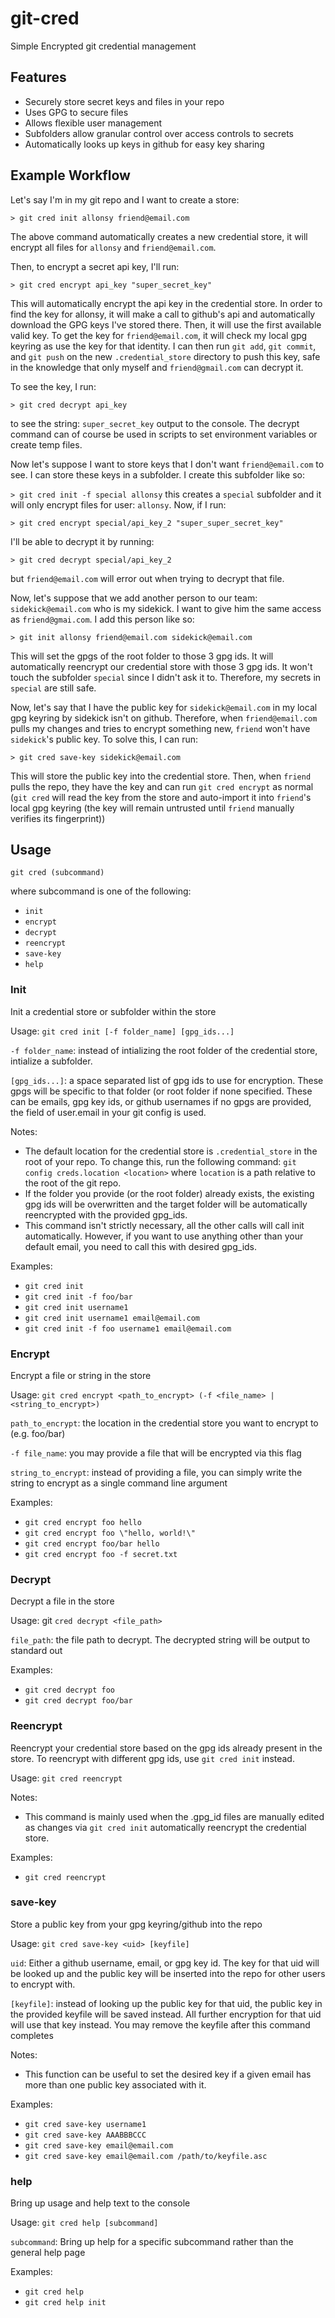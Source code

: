 # git-cred
Simple Encrypted git credential management

## Features
* Securely store secret keys and files in your repo
* Uses GPG to secure files
* Allows flexible user management
* Subfolders allow granular control over access controls to secrets
* Automatically looks up keys in github for easy key sharing

## Example Workflow
Let's say I'm in my git repo and I want to create a store:

`> git cred init allonsy friend@email.com`

The above command automatically creates a new credential store, it will encrypt all files for `allonsy` and `friend@email.com`.

Then, to encrypt a secret api key, I'll run:

`> git cred encrypt api_key "super_secret_key"`

This will automatically encrypt the api key in the credential store. In order to find the key for allonsy, it will make a call to github's api and automatically download the GPG keys I've stored there. Then, it will use the first available valid key. To get the key for `friend@email.com`, it will check my local gpg keyring as use the key for that identity. 
I can then run `git add`, `git commit`, and `git push` on the new `.credential_store` directory to push this key, safe in the knowledge that only myself and `friend@gmail.com` can decrypt it.

To see the key, I run:

`> git cred decrypt api_key`

to see the string: `super_secret_key` output to the console. The decrypt command can of course be used in scripts to set environment variables or create temp files.

Now let's suppose I want to store keys that I don't want `friend@email.com` to see. I can store these keys in a subfolder. I create this subfolder like so:

`> git cred init -f special allonsy` this creates a `special` subfolder and it will only encrypt files for user: `allonsy`. 
Now, if I run:

`> git cred encrypt special/api_key_2 "super_super_secret_key"`

I'll be able to decrypt it by running:

`> git cred decrypt special/api_key_2`

but `friend@email.com` will error out when trying to decrypt that file. 

Now, let's suppose that we add another person to our team: `sidekick@email.com` who is my sidekick. I want to give him the same access as `friend@gmai.com`. I add this person like so:

`> git init allonsy friend@email.com sidekick@email.com`

This will set the gpgs of the root folder to those 3 gpg ids. It will automatically reencrypt our credential store with those 3 gpg ids. It won't touch the subfolder `special` since I didn't ask it to. Therefore, my secrets in `special` are still safe.

Now, let's say that I have the public key for `sidekick@email.com` in my local gpg keyring by sidekick isn't on github. Therefore, when `friend@email.com` pulls my changes and tries to encrypt something new, `friend` won't have `sidekick`'s public key. To solve this, I can run:

`> git cred save-key sidekick@email.com`

This will store the public key into the credential store. Then, when `friend` pulls the repo, they have the key and can run `git cred encrypt` as normal (`git cred` will read the key from the store and auto-import it into `friend`'s local gpg keyring (the key will remain untrusted until `friend` manually verifies its fingerprint))

## Usage

`git cred (subcommand)`

where subcommand is one of the following:
* `init`
* `encrypt`
* `decrypt`
* `reencrypt`
* `save-key`
* `help`

### Init
Init a credential store or subfolder within the store

Usage: `git cred init [-f folder_name] [gpg_ids...]`

`-f folder_name`: instead of intializing the root folder of the credential store, intialize a subfolder.

`[gpg_ids...]`:   a space separated list of gpg ids to use for encryption. These gpgs will be specific to that folder (or root folder if none specified. These can be emails, gpg key ids, or github usernames if no gpgs are provided, the field of user.email in your git config is used.

Notes:
* The default location for the credential store is `.credential_store` in the root of your repo. To change this, run the following command: `git config creds.location <location>` where `location` is a path relative to the root of the git repo.
* If the folder you provide (or the root folder) already exists, the existing gpg ids will be overwritten and the target folder will be automatically reencrypted with the provided gpg_ids.
* This command isn't strictly necessary, all the other calls will call init automatically. However, if you want to use anything other than your default email, you need to call this with desired gpg_ids.

Examples:
* `git cred init`
* `git cred init -f foo/bar`
* `git cred init username1`
* `git cred init username1 email@email.com`
* `git cred init -f foo username1 email@email.com`

### Encrypt
Encrypt a file or string in the store

Usage: `git cred encrypt <path_to_encrypt> (-f <file_name> | <string_to_encrypt>)`

`path_to_encrypt`:  the location in the credential store you want to encrypt to (e.g. foo/bar)

`-f file_name`: you may provide a file that will be encrypted via this flag 

`string_to_encrypt`:    instead of providing a file, you can simply write the string to encrypt as a single command line argument

Examples:
* `git cred encrypt foo hello`
* `git cred encrypt foo \"hello, world!\"`
* `git cred encrypt foo/bar hello`
* `git cred encrypt foo -f secret.txt`

### Decrypt
Decrypt a file in the store

Usage: git `cred decrypt <file_path>`

`file_path`:  the file path to decrypt. The decrypted string will be output to standard out

Examples:
* `git cred decrypt foo`
* `git cred decrypt foo/bar`

### Reencrypt
Reencrypt your credential store based on the gpg ids already present in the store.
To reencrypt with different gpg ids, use `git cred init` instead.

Usage:  `git cred reencrypt`

Notes:
* This command is mainly used when the .gpg_id files are manually edited as changes via `git cred init` automatically reencrypt the credential store.

Examples:
* `git cred reencrypt`

### save-key
Store a public key from your gpg keyring/github into the repo

Usage: `git cred save-key <uid> [keyfile]`

`uid`:  Either a github username, email, or gpg key id. The key for that uid will be looked up and the public key will be inserted into the repo for other users to encrypt with.

`[keyfile]`:  instead of looking up the public key for that uid, the public key in the provided keyfile will be saved instead. All further encryption for that uid will use that key instead. You may remove the keyfile after this command completes

Notes:
* This function can be useful to set the desired key if a given email has more than one public key associated with it.

Examples:
* `git cred save-key username1`
* `git cred save-key AAABBBCCC`
* `git cred save-key email@email.com`
* `git cred save-key email@email.com /path/to/keyfile.asc`

### help
Bring up usage and help text to the console

Usage: `git cred help [subcommand]`

`subcommand`:   Bring up help for a specific subcommand rather than the general help page

Examples:
* `git cred help`
* `git cred help init`